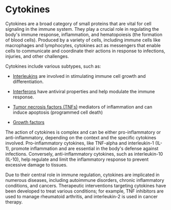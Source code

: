 <!--
source: gpt-40 + jph editing
subtypes: interleukins, interferons, tumor-necrosis-factors, growth-factors
tags: proteins components
-->

# Cytokines

Cytokines are a broad category of small proteins that are vital for cell signaling in the immune system. They play a crucial role in regulating the body's immune response, inflammation, and hematopoiesis (the formation of blood cells). Produced by a variety of cells, including immune cells like macrophages and lymphocytes, cytokines act as messengers that enable cells to communicate and coordinate their actions in response to infections, injuries, and other challenges.

Cytokines include various subtypes, such as:

* [Interleukins](../interleukins/) are involved in stimulating immune cell growth and differentiation.
 
* [Interferons](../interferons/) have antiviral properties and help modulate the immune response.
 
* [Tumor necrosis factors (TNFs)](../tumor-necrosis-factors/) mediators of inflammation and can induce apoptosis (programmed cell death)

* [Growth factors](../growth-factors/)

The action of cytokines is complex and can be either pro-inflammatory or anti-inflammatory, depending on the context and the specific cytokines involved. Pro-inflammatory cytokines, like TNF-alpha and interleukin-1 (IL-1), promote inflammation and are essential in the body's defense against infections. Conversely, anti-inflammatory cytokines, such as interleukin-10 (IL-10), help regulate and limit the inflammatory response to prevent excessive damage to tissues.

Due to their central role in immune regulation, cytokines are implicated in numerous diseases, including autoimmune disorders, chronic inflammatory conditions, and cancers. Therapeutic interventions targeting cytokines have been developed to treat various conditions; for example, TNF inhibitors are used to manage rheumatoid arthritis, and interleukin-2 is used in cancer therapy.

